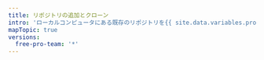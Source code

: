 ```yaml
---
title: リポジトリの追加とクローン
intro: 'ローカルコンピュータにある既存のリポジトリを{{ site.data.variables.product.prodname_desktop }}に追加したり、{{ site.data.variables.product.product_name }}のリポジトリをクローンしたりしてください。'
mapTopic: true
versions:
  free-pro-team: '*'
---
```


